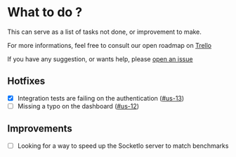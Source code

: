 # What to do ?

This can serve as a list of tasks not done, or improvement to make.

For more informations, feel free to consult our open roadmap on [Trello](https://trello.com)

If you have any suggestion, or wants help, please [open an issue](/issues)

## Hotfixes

- [X] Integration tests are failing on the authentication ([#us-13](https://trello.com))
- [ ] Missing a typo on the dashboard ([#us-12](https://trello.com))

## Improvements

- [ ] Looking for a way to speed up the SocketIo server to match benchmarks
